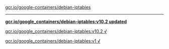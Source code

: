 [gcr.io/google-containers/debian-iptables](https://hub.docker.com/r/sqeven/debian-iptables/tags/) 

----
**[gcr.io/google_containers/debian-iptables:v10.2 updated](https://hub.docker.com/r/sqeven/debian-iptables/tags/)**

[gcr.io/google_containers/debian-iptables:v10.2 √](https://hub.docker.com/r/sqeven/debian-iptables/tags/)

[gcr.io/google_containers/debian-iptables:v1 √](https://hub.docker.com/r/sqeven/debian-iptables/tags/)

